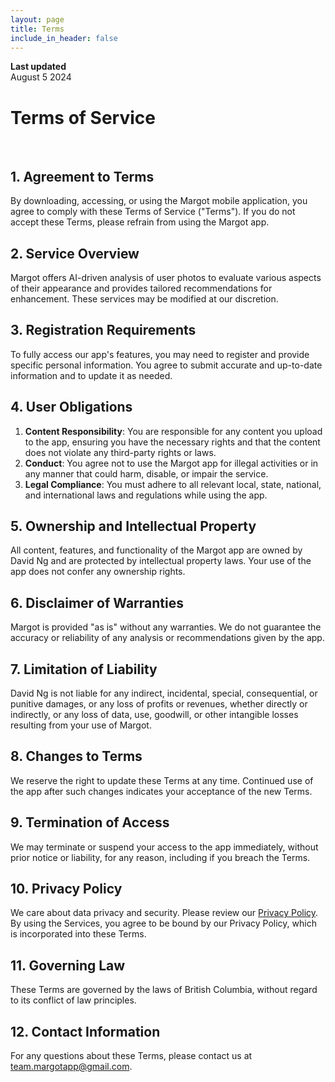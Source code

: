 ```yaml
---
layout: page
title: Terms
include_in_header: false
---
```


**Last updated**  
August 5 2024

# Terms of Service

<br>

## 1. Agreement to Terms

By downloading, accessing, or using the Margot mobile application, you agree to comply with these Terms of Service ("Terms"). If you do not accept these Terms, please refrain from using the Margot app.

## 2. Service Overview

Margot offers AI-driven analysis of user photos to evaluate various aspects of their appearance and provides tailored recommendations for enhancement. These services may be modified at our discretion.

## 3. Registration Requirements

To fully access our app's features, you may need to register and provide specific personal information. You agree to submit accurate and up-to-date information and to update it as needed.

## 4. User Obligations

1. **Content Responsibility**: You are responsible for any content you upload to the app, ensuring you have the necessary rights and that the content does not violate any third-party rights or laws.
2. **Conduct**: You agree not to use the Margot app for illegal activities or in any manner that could harm, disable, or impair the service.
3. **Legal Compliance**: You must adhere to all relevant local, state, national, and international laws and regulations while using the app.

## 5. Ownership and Intellectual Property

All content, features, and functionality of the Margot app are owned by David Ng and are protected by intellectual property laws. Your use of the app does not confer any ownership rights.

## 6. Disclaimer of Warranties

Margot is provided "as is" without any warranties. We do not guarantee the accuracy or reliability of any analysis or recommendations given by the app.

## 7. Limitation of Liability

David Ng is not liable for any indirect, incidental, special, consequential, or punitive damages, or any loss of profits or revenues, whether directly or indirectly, or any loss of data, use, goodwill, or other intangible losses resulting from your use of Margot.

## 8. Changes to Terms

We reserve the right to update these Terms at any time. Continued use of the app after such changes indicates your acceptance of the new Terms.

## 9. Termination of Access

We may terminate or suspend your access to the app immediately, without prior notice or liability, for any reason, including if you breach the Terms.

## 10. Privacy Policy

We care about data privacy and security. Please review our [Privacy Policy](http://trymargot.com/privacypolicy). By using the Services, you agree to be bound by our Privacy Policy, which is incorporated into these Terms. 

## 11. Governing Law

These Terms are governed by the laws of British Columbia, without regard to its conflict of law principles.

## 12. Contact Information

For any questions about these Terms, please contact us at team.margotapp@gmail.com.
